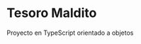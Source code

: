 # Tesoro Maldito

<!-- Forzar redeploy limpio en Vercel para limpiar caché CDN -->

Proyecto en TypeScript orientado a objetos
